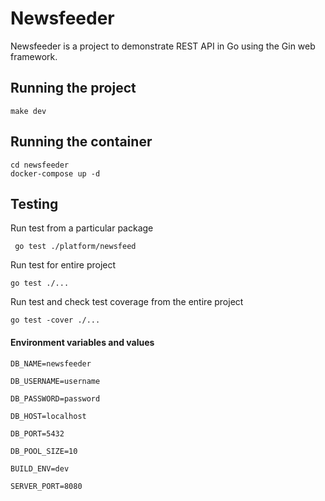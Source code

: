 
# Newsfeeder

Newsfeeder is a project to demonstrate REST API in Go using the Gin web framework.

## Running the project

`make dev`

## Running the container

```
cd newsfeeder
docker-compose up -d
```

## Testing

Run test from a particular package

`
go test ./platform/newsfeed`

Run test for entire project

`go test ./...`

Run test and check test coverage from the entire project

`go test -cover ./...`

####  **Environment variables and values**

```
DB_NAME=newsfeeder

DB_USERNAME=username

DB_PASSWORD=password

DB_HOST=localhost

DB_PORT=5432

DB_POOL_SIZE=10

BUILD_ENV=dev

SERVER_PORT=8080
```